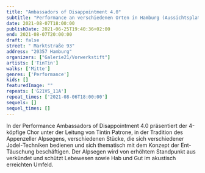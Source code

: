 ```yaml
---
title: "Ambassadors of Disappointment 4.0"
subtitle: "Performance an verschiedenen Orten in Hamburg (Aussichtsplattformen, Balkone, Dächer)"
date: 2021-08-07T18:00:00
publishDate: 2021-06-25T19:40:36+02:00
end: 2021-08-07T20:00:00
draft: false
street: " Marktstraße 93"
address: "20357 Hamburg"
organizers: ["Galerie21/Vorwerkstift"]
artists: ['TinTin']
walks: ['Mitte']
genres: ['Performance']
kids: []
featuredImage: ""
repeats: ['G21VS_11A']
repeat_times: ['2021-08-06T18:00:00']
sequels: []
sequel_times: []
---
```


In der Performance Ambassadors of Disappointment 4.0 präsentiert der 4-köpfige Chor unter der Leitung von Tintin Patrone, in der Tradition des Appenzeller Alpsegens, verschiedenen Stücke, die sich verschiedener Jodel-Techniken bedienen und sich thematisch mit dem Konzept der Ent-Täuschung beschäftigen. Der Alpsegen wird von erhöhtem Standpunkt aus verkündet und schützt Lebewesen sowie Hab und Gut im akustisch erreichten Umfeld.